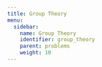 ```yaml
---
title: Group Theory
menu:
  sidebar:
    name: Group Theory
    identifier: group_theory
    parent: problems
    weight: 10
---
```

